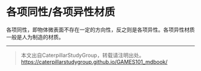 # 各项同性/各项异性材质 


各项同性，即物体微表面不存在一定的方向性，反之则是各项异性。各项异性材质一般是人为制造的材质。


------------------------------

> 本文出自CaterpillarStudyGroup，转载请注明出处。  
> https://caterpillarstudygroup.github.io/GAMES101_mdbook/